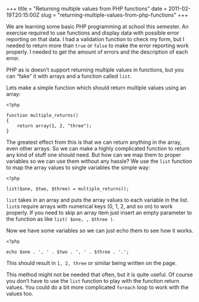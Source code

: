 +++
title = "Returning multiple values from PHP functions"
date =  2011-02-19T20:15:00Z
slug = "returning-multiple-values-from-php-functions"
+++

We are learning some basic PHP programming at school this semester. An exercise
required to use functions and display data with possible error reporting on that
data. I had a validation function to check my form, but I needed to return more
than `true` or `false` to make the error reporting work properly. I needed to
get the amount of errors and the description of each error.

PHP as is doesn’t support returning multiple values in functions, but you can
“fake” it with arrays and a function called `list`.

Lets make a simple function which should return multiple values using an array:

    <?php

    function multiple_returns()
    {
        return array(1, 2, "three");
    }

The greatest effect from this is that we can return anything in the array, even
other arrays. So we can make a highly complicated function to return any kind of
stuff one should need. But how can we map them to proper variables so we can use
them without any hassle? We use the `list` function to map the array values to
single variables the simple way:

    <?php

    list($one, $two, $three) = multiple_returns();

`list` takes in an array and puts the array values to each variable in the list.
`list`s require arrays with numerical keys (0, 1, 2, and so on) to work
properly. If you need to skip an array item just insert an empty parameter to
the function as like `list( $one, , $three )`.

Now we have some variables so we can just echo them to see how it works.

    <?php

    echo $one . ', ' . $two . ', ' . $three . '.';

This should result in `1, 2, three` or similar being written on the page.

This method might not be needed that often, but it is quite useful. Of course
you don’t have to use the `list` function to play with the function return
values. You could do a bit more complicated `foreach` loop to work with the
values too.